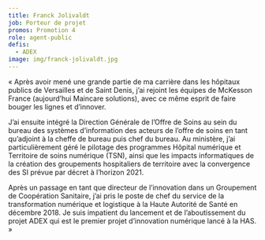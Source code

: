 ```yaml
---
title: Franck Jolivaldt
job: Porteur de projet
promos: Promotion 4
role: agent-public
defis:
  - ADEX
image: img/franck-jolivaldt.jpg
---
```

« Après avoir mené une grande partie de ma carrière dans les hôpitaux publics de Versailles et de Saint Denis, j’ai rejoint les équipes de McKesson France (aujourd’hui Maincare solutions), avec ce même esprit de faire bouger les lignes et d’innover.

J’ai ensuite intégré la Direction Générale de l’Offre de Soins au sein du bureau des systèmes d’information des acteurs de l’offre de soins en tant qu’adjoint à la cheffe de bureau puis chef du bureau. Au ministère, j’ai particulièrement géré le pilotage des programmes Hôpital numérique et Territoire de soins numérique (TSN), ainsi que les impacts informatiques de la création des groupements hospitaliers de territoire avec la convergence des SI prévue par décret à l’horizon 2021.

Après un passage en tant que directeur de l’innovation dans un Groupement de Coopération Sanitaire, j’ai pris le poste de chef du service de la transformation numérique et logistique à la Haute Autorité de Santé en décembre 2018. Je suis impatient du lancement et de l’aboutissement du projet ADEX qui est le premier projet d’innovation numérique lancé à la HAS. »